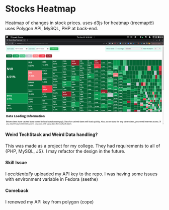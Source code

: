 # Stocks Heatmap
Heatmap of changes in stock prices.
uses d3js for heatmap (treemap🤓)
uses Polygon API, MySQL, PHP at back-end.

![image](screenshot.png)

#### Weird TechStack and Weird Data handling?
This was made as a project for my college. They had requirements to all of {PHP, MySQL, JS}. I may refactor the design in the future.

#### Skill Issue
I *accidentally* uploaded my API key to the repo. I was having some issues with environment variable in Fedora (seethe)

#### Comeback
I renewed my API key from polygon (cope)
